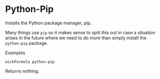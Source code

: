 Python-Pip
==========

Installs the Python package manager, pip.

Many things use `pip` so it makes sense to split this out in case a situation arises in the future where we need to do more than simply install the `python-pip` package.

Examples

    wickFormula python-pip

Returns nothing.


